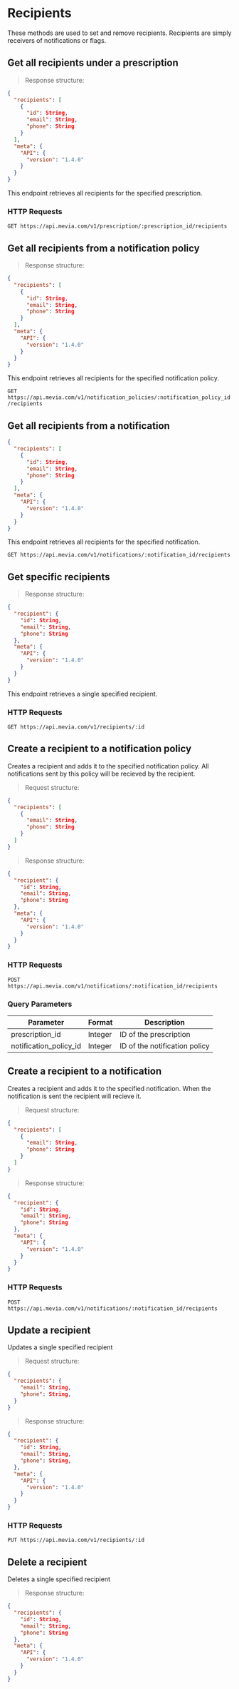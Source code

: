 # Recipients
These methods are used to set and remove recipients. Recipients are simply receivers of notifications or flags.

## Get all recipients under a prescription

> Response structure:

```json
{
  "recipients": [
    {
      "id": String,
      "email": String,
      "phone": String
    }
  ],
  "meta": {
    "API": {
      "version": "1.4.0"
    }
  }
}
```

This endpoint retrieves all recipients for the specified prescription.

### HTTP Requests

`GET https://api.mevia.com/v1/prescription/:prescription_id/recipients`

## Get all recipients from a notification policy

> Response structure:

```json
{
  "recipients": [
    {
      "id": String,
      "email": String,
      "phone": String
    }
  ],
  "meta": {
    "API": {
      "version": "1.4.0"
    }
  }
}
```

This endpoint retrieves all recipients for the specified notification policy.

`GET https://api.mevia.com/v1/notification_policies/:notification_policy_id/recipients`

## Get all recipients from a notification

```json
{
  "recipients": [
    {
      "id": String,
      "email": String,
      "phone": String
    }
  ],
  "meta": {
    "API": {
      "version": "1.4.0"
    }
  }
}
```

This endpoint retrieves all recipients for the specified notification.

`GET https://api.mevia.com/v1/notifications/:notification_id/recipients`

## Get specific recipients

> Response structure:

```json
{
  "recipient": {
    "id": String,
    "email": String,
    "phone": String
  },
  "meta": {
    "API": {
      "version": "1.4.0"
    }
  }
}
```

This endpoint retrieves a single specified recipient.

### HTTP Requests

`GET https://api.mevia.com/v1/recipients/:id`

## Create a recipient to a notification policy
Creates a recipient and adds it to the specified notification policy. All notifications sent by this policy will be recieved by the recipient.

> Request structure:

```json
{
  "recipients": [
    {
      "email": String,
      "phone": String
    }
  ]
}
```

> Response structure:

```json
{
  "recipient": {
    "id": String,
    "email": String,
    "phone": String
  },
  "meta": {
    "API": {
      "version": "1.4.0"
    }
  }
}
```

### HTTP Requests

`POST https://api.mevia.com/v1/notifications/:notification_id/recipients`

### Query Parameters
Parameter              | Format  | Description
---------              | ------- | -----------
prescription_id        | Integer | ID of the prescription
notification_policy_id | Integer | ID of the notification policy

## Create a recipient to a notification
Creates a recipient and adds it to the specified notification. When the notification is sent the recipient will recieve it.

> Request structure:

```json
{
  "recipients": [
    {
      "email": String,
      "phone": String
    }
  ]
}
```

> Response structure:

```json
{
  "recipient": {
    "id": String,
    "email": String,
    "phone": String
  },
  "meta": {
    "API": {
      "version": "1.4.0"
    }
  }
}
```

### HTTP Requests
`POST https://api.mevia.com/v1/notifications/:notification_id/recipients`

## Update a recipient
Updates a single specified recipient

> Request structure:

```json
{
  "recipients": {
    "email": String,
    "phone": String,
  }
}
```

> Response structure:

```json
{
  "recipient": {
    "id": String,
    "email": String,
    "phone": String,
  },
  "meta": {
    "API": {
      "version": "1.4.0"
    }
  }
}
```

### HTTP Requests
`PUT https://api.mevia.com/v1/recipients/:id`

## Delete a recipient
Deletes a single specified recipient

> Response structure:

```json
{
  "recipients": {
    "id": String,
    "email": String,
    "phone": String
  },
  "meta": {
    "API": {
      "version": "1.4.0"
    }
  }
}
```
